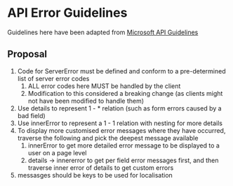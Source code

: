 # API Error Guidelines
Guidelines here have been adapted from [Microsoft API Guidelines](https://github.com/microsoft/api-guidelines/blob/vNext/Guidelines.md)


## Proposal
1. Code for ServerError must be defined and conform to a pre-determined list of server error codes
    1. ALL error codes here MUST be handled by the client
    1. Modification to this considered a breaking change (as clients might not have been modified to handle them)
1. Use details to represent 1 - * relation (such as form errors caused by a bad field)
2. Use innerError to represent a 1 - 1 relation with nesting for more details
3. To display more customised error messages where they have occurred, traverse the following and pick the deepest message available
    1. innerError to get more detailed error message to be displayed to a user on a page level
    2. details -> innererror to get per field error messages first, and then traverse inner error of details to get custom errors
4. messasges should be keys to be used for localisation